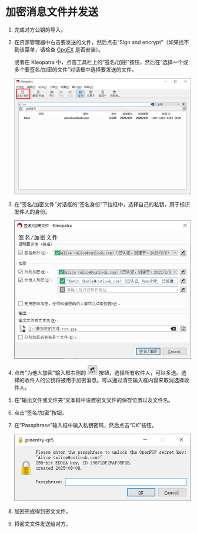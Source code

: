 # 加密消息文件并发送

1. 完成对方公钥的导入。

2. 在资源管理器中右击要发送的文件，然后点击“Sign and encrypt”（如果找不到该菜单，请检查 [GpgEX](prepare-software.md#gpgex) 是否安装）。

    或者在 Kleopatra 中，点击工具栏上的“签名/加密”按钮，然后在“选择一个或多个要签名/加密的文件”对话框中选择要发送的文件。

    ![签名/加密按钮](encrypt-message/sign-and-encrypt-button.png)

3. 在“签名/加密文件”对话框的“签名身份”下拉框中，选择自己的私钥，用于标识发件人的身份。

    ![签名/加密文件对话框](encrypt-message/file-recipients.png)

4. 点击"为他人加密"输入框右侧的 ![选择证书按钮](encrypt-message/select-certificates-button.png) 按钮，选择所有收件人，可以多选。选择的收件人的公钥将被用于加密消息。可以通过清空输入框内容来取消选择收件人。

5. 在“输出文件或文件夹”文本框中设置密文文件的保存位置以及文件名。

6. 点击“签名/加密”按钮。

7. 在“Passphrase”输入框中输入私钥密码，然后点击“OK”按钮。

    ![输入私钥密码](shared/enter-private-key-passphrase.png)

8. 加密完成得到密文文件。

9. 将密文文件发送给对方。